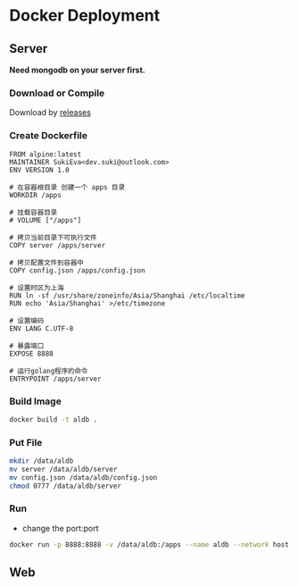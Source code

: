 # Docker Deployment

## Server

**Need mongodb on your server first.**

### Download or Compile

Download by [releases](https://github.com/SukiEva/aldb/releases)

### Create Dockerfile

```
FROM alpine:latest
MAINTAINER SukiEva<dev.suki@outlook.com>
ENV VERSION 1.0

# 在容器根目录 创建一个 apps 目录
WORKDIR /apps

# 挂载容器目录
# VOLUME ["/apps"]

# 拷贝当前目录下可执行文件
COPY server /apps/server

# 拷贝配置文件到容器中
COPY config.json /apps/config.json

# 设置时区为上海
RUN ln -sf /usr/share/zoneinfo/Asia/Shanghai /etc/localtime
RUN echo 'Asia/Shanghai' >/etc/timezone

# 设置编码
ENV LANG C.UTF-8

# 暴露端口
EXPOSE 8888

# 运行golang程序的命令
ENTRYPOINT /apps/server
```

### Build Image

```bash
docker build -t aldb .
```

### Put File

```bash
mkdir /data/aldb
mv server /data/aldb/server
mv config.json /data/aldb/config.json
chmod 0777 /data/aldb/server
```


### Run

- change the port:port

```bash
docker run -p 8888:8888 -v /data/aldb:/apps --name aldb --network host --env GIN_MODE=release -d aldb
```

## Web

